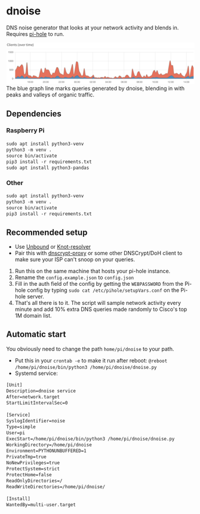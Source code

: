 # dnoise
DNS noise generator that looks at your network activity and blends in. Requires [pi-hole](https://pi-hole.net) to run.

![dnoise blended into organic traffic](https://github.com/Nickwasused/dnoise/blob/master/traffic.png)
The blue graph line marks queries generated by dnoise, blending in with peaks and valleys of organic traffic.

## Dependencies
### Raspberry Pi

```
sudo apt install python3-venv
python3 -m venv .
source bin/activate
pip3 install -r requirements.txt
sudo apt install python3-pandas
```

### Other
```
sudo apt install python3-venv
python3 -m venv .
source bin/activate
pip3 install -r requirements.txt
```

## Recommended setup
- Use [Unbound](https://docs.pi-hole.net/guides/dns/unbound/) or [Knot-resolver](https://knot-resolver.readthedocs.io/en/stable/quickstart-install.html)
- Pair this with [dnscrypt-proxy](https://github.com/jedisct1/dnscrypt-proxy) or some other DNSCrypt/DoH client to make sure your ISP can't snoop on your queries.

1. Run this on the same machine that hosts your pi-hole instance.
2. Rename the `config.example.json` to `config.json`
3. Fill in the auth field of the config by getting the `WEBPASSWORD` from the Pi-hole config by typing `sudo cat /etc/pihole/setupVars.conf` on the Pi-hole server.
4. That's all there is to it. The script will sample network activity every minute and add 10% extra DNS queries made randomly to Cisco's top 1M domain list.

## Automatic start

You obviously need to change the path `home/pi/dnoise` to your path.

- Put this in your `crontab -e` to make it run after reboot: `@reboot /home/pi/dnoise/bin/python3 /home/pi/dnoise/dnoise.py`
- Systemd service:  
```
[Unit]
Description=dnoise service
After=network.target
StartLimitIntervalSec=0

[Service]
SyslogIdentifier=noise
Type=simple
User=pi
ExecStart=/home/pi/dnoise/bin/python3 /home/pi/dnoise/dnoise.py
WorkingDirectory=/home/pi/dnoise
Environment=PYTHONUNBUFFERED=1
PrivateTmp=true
NoNewPrivileges=true
ProtectSystem=strict
ProtectHome=false
ReadOnlyDirectories=/
ReadWriteDirectories=/home/pi/dnoise/

[Install]
WantedBy=multi-user.target
```
